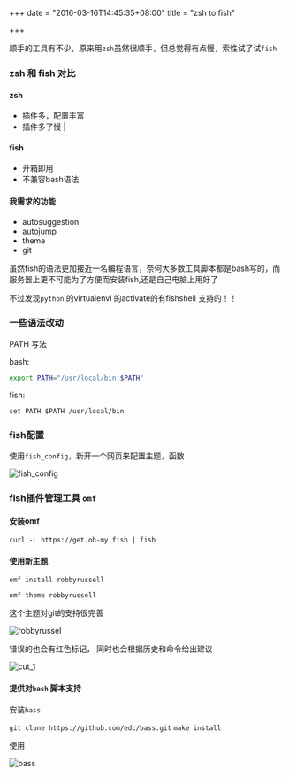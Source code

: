 +++
date = "2016-03-16T14:45:35+08:00"
title = "zsh to fish"

+++

顺手的工具有不少，原来用`zsh`虽然很顺手，但总觉得有点慢，索性试了试`fish`


### zsh 和 fish 对比

#### zsh 

* 插件多，配置丰富 
* 插件多了慢 |

#### fish 

* 开箱即用 
* 不兼容bash语法

#### 我需求的功能

* autosuggestion
* autojump
* theme
* git

虽然fish的语法更加接近一名编程语言，奈何大多数工具脚本都是bash写的，而服务器上更不可能为了方便而安装fish,还是自己电脑上用好了

不过发现`python` 的virtualenvl 的activate的有fishshell 支持的！！

### 一些语法改动

PATH 写法

bash:

```bash
export PATH="/usr/local/bin:$PATH"
```

fish:

```fish
set PATH $PATH /usr/local/bin
```

### fish配置

使用`fish_config`，新开一个网页来配置主题，函数

<img src="/img/fish_config.png" alt="fish_config">

### fish插件管理工具 `omf`

#### 安装omf

`curl -L https://get.oh-my.fish | fish`

#### 使用新主题

`omf install robbyrussell` 

`omf theme robbyrussell` 

这个主题对git的支持很完善

<img src="/img/robbyrussel.png" alt="robbyrussel">

错误的也会有红色标记， 同时也会根据历史和命令给出建议

<img src="/img/cut_1.png" alt="cut_1">


#### 提供对`bash` 脚本支持

安装`bass`

`git clone https://github.com/edc/bass.git`
`make install`

使用

<img src="/img/bass.png" alt="bass">